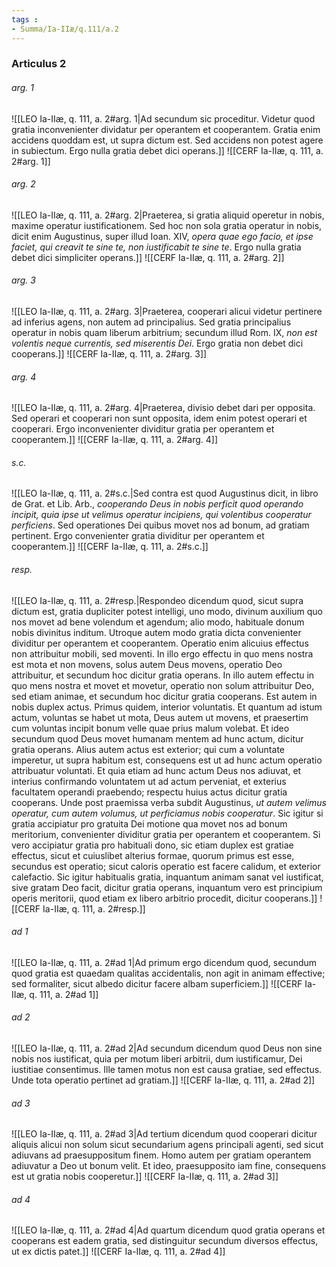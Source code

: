 ```yaml
---
tags : 
- Summa/Ia-IIæ/q.111/a.2
---
```


### Articulus 2

###### arg. 1
![[LEO Ia-IIæ, q. 111, a. 2#arg. 1|Ad secundum sic proceditur. Videtur quod gratia inconvenienter dividatur per operantem et cooperantem. Gratia enim accidens quoddam est, ut supra dictum est. Sed accidens non potest agere in subiectum. Ergo nulla gratia debet dici operans.]]
![[CERF Ia-IIæ, q. 111, a. 2#arg. 1]]

###### arg. 2
![[LEO Ia-IIæ, q. 111, a. 2#arg. 2|Praeterea, si gratia aliquid operetur in nobis, maxime operatur iustificationem. Sed hoc non sola gratia operatur in nobis, dicit enim Augustinus, super illud Ioan. XIV, *opera quae ego facio, et ipse faciet, qui creavit te sine te, non iustificabit te sine te*. Ergo nulla gratia debet dici simpliciter operans.]]
![[CERF Ia-IIæ, q. 111, a. 2#arg. 2]]

###### arg. 3
![[LEO Ia-IIæ, q. 111, a. 2#arg. 3|Praeterea, cooperari alicui videtur pertinere ad inferius agens, non autem ad principalius. Sed gratia principalius operatur in nobis quam liberum arbitrium; secundum illud Rom. IX, *non est volentis neque currentis, sed miserentis Dei*. Ergo gratia non debet dici cooperans.]]
![[CERF Ia-IIæ, q. 111, a. 2#arg. 3]]

###### arg. 4
![[LEO Ia-IIæ, q. 111, a. 2#arg. 4|Praeterea, divisio debet dari per opposita. Sed operari et cooperari non sunt opposita, idem enim potest operari et cooperari. Ergo inconvenienter dividitur gratia per operantem et cooperantem.]]
![[CERF Ia-IIæ, q. 111, a. 2#arg. 4]]

###### s.c.
![[LEO Ia-IIæ, q. 111, a. 2#s.c.|Sed contra est quod Augustinus dicit, in libro de Grat. et Lib. Arb., *cooperando Deus in nobis perficit quod operando incipit, quia ipse ut velimus operatur incipiens, qui volentibus cooperatur perficiens*. Sed operationes Dei quibus movet nos ad bonum, ad gratiam pertinent. Ergo convenienter gratia dividitur per operantem et cooperantem.]]
![[CERF Ia-IIæ, q. 111, a. 2#s.c.]]

###### resp.
![[LEO Ia-IIæ, q. 111, a. 2#resp.|Respondeo dicendum quod, sicut supra dictum est, gratia dupliciter potest intelligi, uno modo, divinum auxilium quo nos movet ad bene volendum et agendum; alio modo, habituale donum nobis divinitus inditum. Utroque autem modo gratia dicta convenienter dividitur per operantem et cooperantem. Operatio enim alicuius effectus non attribuitur mobili, sed moventi. In illo ergo effectu in quo mens nostra est mota et non movens, solus autem Deus movens, operatio Deo attribuitur, et secundum hoc dicitur gratia operans. In illo autem effectu in quo mens nostra et movet et movetur, operatio non solum attribuitur Deo, sed etiam animae, et secundum hoc dicitur gratia cooperans. Est autem in nobis duplex actus. Primus quidem, interior voluntatis. Et quantum ad istum actum, voluntas se habet ut mota, Deus autem ut movens, et praesertim cum voluntas incipit bonum velle quae prius malum volebat. Et ideo secundum quod Deus movet humanam mentem ad hunc actum, dicitur gratia operans. Alius autem actus est exterior; qui cum a voluntate imperetur, ut supra habitum est, consequens est ut ad hunc actum operatio attribuatur voluntati. Et quia etiam ad hunc actum Deus nos adiuvat, et interius confirmando voluntatem ut ad actum perveniat, et exterius facultatem operandi praebendo; respectu huius actus dicitur gratia cooperans. Unde post praemissa verba subdit Augustinus, *ut autem velimus operatur, cum autem volumus, ut perficiamus nobis cooperatur*. Sic igitur si gratia accipiatur pro gratuita Dei motione qua movet nos ad bonum meritorium, convenienter dividitur gratia per operantem et cooperantem. Si vero accipiatur gratia pro habituali dono, sic etiam duplex est gratiae effectus, sicut et cuiuslibet alterius formae, quorum primus est esse, secundus est operatio; sicut caloris operatio est facere calidum, et exterior calefactio. Sic igitur habitualis gratia, inquantum animam sanat vel iustificat, sive gratam Deo facit, dicitur gratia operans, inquantum vero est principium operis meritorii, quod etiam ex libero arbitrio procedit, dicitur cooperans.]]
![[CERF Ia-IIæ, q. 111, a. 2#resp.]]

###### ad 1
![[LEO Ia-IIæ, q. 111, a. 2#ad 1|Ad primum ergo dicendum quod, secundum quod gratia est quaedam qualitas accidentalis, non agit in animam effective; sed formaliter, sicut albedo dicitur facere albam superficiem.]]
![[CERF Ia-IIæ, q. 111, a. 2#ad 1]]

###### ad 2
![[LEO Ia-IIæ, q. 111, a. 2#ad 2|Ad secundum dicendum quod Deus non sine nobis nos iustificat, quia per motum liberi arbitrii, dum iustificamur, Dei iustitiae consentimus. Ille tamen motus non est causa gratiae, sed effectus. Unde tota operatio pertinet ad gratiam.]]
![[CERF Ia-IIæ, q. 111, a. 2#ad 2]]

###### ad 3
![[LEO Ia-IIæ, q. 111, a. 2#ad 3|Ad tertium dicendum quod cooperari dicitur aliquis alicui non solum sicut secundarium agens principali agenti, sed sicut adiuvans ad praesuppositum finem. Homo autem per gratiam operantem adiuvatur a Deo ut bonum velit. Et ideo, praesupposito iam fine, consequens est ut gratia nobis cooperetur.]]
![[CERF Ia-IIæ, q. 111, a. 2#ad 3]]

###### ad 4
![[LEO Ia-IIæ, q. 111, a. 2#ad 4|Ad quartum dicendum quod gratia operans et cooperans est eadem gratia, sed distinguitur secundum diversos effectus, ut ex dictis patet.]]
![[CERF Ia-IIæ, q. 111, a. 2#ad 4]]


